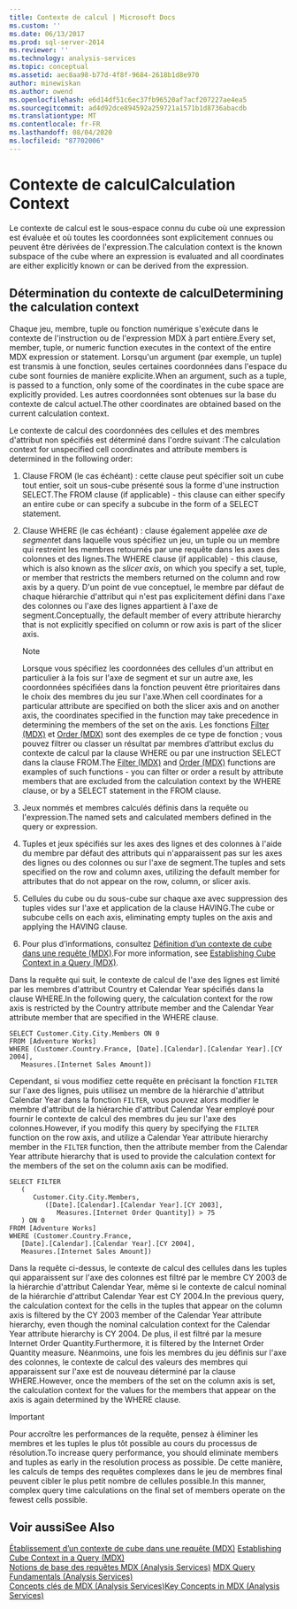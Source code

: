 ```yaml
---
title: Contexte de calcul | Microsoft Docs
ms.custom: ''
ms.date: 06/13/2017
ms.prod: sql-server-2014
ms.reviewer: ''
ms.technology: analysis-services
ms.topic: conceptual
ms.assetid: aec8aa98-b77d-4f8f-9684-2618b1d8e970
author: minewiskan
ms.author: owend
ms.openlocfilehash: e6d14df51c6ec37fb96520af7acf207227ae4ea5
ms.sourcegitcommit: ad4d92dce894592a259721a1571b1d8736abacdb
ms.translationtype: MT
ms.contentlocale: fr-FR
ms.lasthandoff: 08/04/2020
ms.locfileid: "87702006"
---
```

# <a name="calculation-context"></a><span data-ttu-id="2472b-102">Contexte de calcul</span><span class="sxs-lookup"><span data-stu-id="2472b-102">Calculation Context</span></span>
  <span data-ttu-id="2472b-103">Le contexte de calcul est le sous-espace connu du cube où une expression est évaluée et où toutes les coordonnées sont explicitement connues ou peuvent être dérivées de l'expression.</span><span class="sxs-lookup"><span data-stu-id="2472b-103">The calculation context is the known subspace of the cube where an expression is evaluated and all coordinates are either explicitly known or can be derived from the expression.</span></span>  
  
## <a name="determining-the-calculation-context"></a><span data-ttu-id="2472b-104">Détermination du contexte de calcul</span><span class="sxs-lookup"><span data-stu-id="2472b-104">Determining the calculation context</span></span>  
 <span data-ttu-id="2472b-105">Chaque jeu, membre, tuple ou fonction numérique s'exécute dans le contexte de l'instruction ou de l'expression MDX à part entière.</span><span class="sxs-lookup"><span data-stu-id="2472b-105">Every set, member, tuple, or numeric function executes in the context of the entire MDX expression or statement.</span></span> <span data-ttu-id="2472b-106">Lorsqu'un argument (par exemple, un tuple) est transmis à une fonction, seules certaines coordonnées dans l'espace du cube sont fournies de manière explicite.</span><span class="sxs-lookup"><span data-stu-id="2472b-106">When an argument, such as a tuple, is passed to a function, only some of the coordinates in the cube space are explicitly provided.</span></span> <span data-ttu-id="2472b-107">Les autres coordonnées sont obtenues sur la base du contexte de calcul actuel.</span><span class="sxs-lookup"><span data-stu-id="2472b-107">The other coordinates are obtained based on the current calculation context.</span></span>  
  
 <span data-ttu-id="2472b-108">Le contexte de calcul des coordonnées des cellules et des membres d'attribut non spécifiés est déterminé dans l'ordre suivant :</span><span class="sxs-lookup"><span data-stu-id="2472b-108">The calculation context for unspecified cell coordinates and attribute members is determined in the following order:</span></span>  
  
1.  <span data-ttu-id="2472b-109">Clause FROM (le cas échéant) : cette clause peut spécifier soit un cube tout entier, soit un sous-cube présenté sous la forme d'une instruction SELECT.</span><span class="sxs-lookup"><span data-stu-id="2472b-109">The FROM clause (if applicable) - this clause can either specify an entire cube or can specify a subcube in the form of a SELECT statement.</span></span>  
  
2.  <span data-ttu-id="2472b-110">Clause WHERE (le cas échéant) : clause également appelée *axe de segment*et dans laquelle vous spécifiez un jeu, un tuple ou un membre qui restreint les membres retournés par une requête dans les axes des colonnes et des lignes.</span><span class="sxs-lookup"><span data-stu-id="2472b-110">The WHERE clause (if applicable) - this clause, which is also known as the *slicer axis*, on which you specify a set, tuple, or member that restricts the members returned on the column and row axis by a query.</span></span> <span data-ttu-id="2472b-111">D'un point de vue conceptuel, le membre par défaut de chaque hiérarchie d'attribut qui n'est pas explicitement défini dans l'axe des colonnes ou l'axe des lignes appartient à l'axe de segment.</span><span class="sxs-lookup"><span data-stu-id="2472b-111">Conceptually, the default member of every attribute hierarchy that is not explicitly specified on column or row axis is part of the slicer axis.</span></span>  
  
    > [!NOTE]  
    >  <span data-ttu-id="2472b-112">Lorsque vous spécifiez les coordonnées des cellules d'un attribut en particulier à la fois sur l'axe de segment et sur un autre axe, les coordonnées spécifiées dans la fonction peuvent être prioritaires dans le choix des membres du jeu sur l'axe.</span><span class="sxs-lookup"><span data-stu-id="2472b-112">When cell coordinates for a particular attribute are specified on both the slicer axis and on another axis, the coordinates specified in the function may take precedence in determining the members of the set on the axis.</span></span> <span data-ttu-id="2472b-113">Les fonctions [Filter (MDX)](/sql/mdx/filter-mdx) et [Order (MDX)](/sql/mdx/order-mdx) sont des exemples de ce type de fonction ; vous pouvez filtrer ou classer un résultat par membres d’attribut exclus du contexte de calcul par la clause WHERE ou par une instruction SELECT dans la clause FROM.</span><span class="sxs-lookup"><span data-stu-id="2472b-113">The [Filter (MDX)](/sql/mdx/filter-mdx) and [Order (MDX)](/sql/mdx/order-mdx) functions are examples of such functions - you can filter or order a result by attribute members that are excluded from the calculation context by the WHERE clause, or by a SELECT statement in the FROM clause.</span></span>  
  
3.  <span data-ttu-id="2472b-114">Jeux nommés et membres calculés définis dans la requête ou l'expression.</span><span class="sxs-lookup"><span data-stu-id="2472b-114">The named sets and calculated members defined in the query or expression.</span></span>  
  
4.  <span data-ttu-id="2472b-115">Tuples et jeux spécifiés sur les axes des lignes et des colonnes à l'aide du membre par défaut des attributs qui n'apparaissent pas sur les axes des lignes ou des colonnes ou sur l'axe de segment.</span><span class="sxs-lookup"><span data-stu-id="2472b-115">The tuples and sets specified on the row and column axes, utilizing the default member for attributes that do not appear on the row, column, or slicer axis.</span></span>  
  
5.  <span data-ttu-id="2472b-116">Cellules du cube ou du sous-cube sur chaque axe avec suppression des tuples vides sur l'axe et application de la clause HAVING.</span><span class="sxs-lookup"><span data-stu-id="2472b-116">The cube or subcube cells on each axis, eliminating empty tuples on the axis and applying the HAVING clause.</span></span>  
  
6.  <span data-ttu-id="2472b-117">Pour plus d’informations, consultez [Définition d’un contexte de cube dans une requête &#40;MDX&#41;](establishing-cube-context-in-a-query-mdx.md).</span><span class="sxs-lookup"><span data-stu-id="2472b-117">For more information, see [Establishing Cube Context in a Query &#40;MDX&#41;](establishing-cube-context-in-a-query-mdx.md).</span></span>  
  
 <span data-ttu-id="2472b-118">Dans la requête qui suit, le contexte de calcul de l'axe des lignes est limité par les membres d'attribut Country et Calendar Year spécifiés dans la clause WHERE.</span><span class="sxs-lookup"><span data-stu-id="2472b-118">In the following query, the calculation context for the row axis is restricted by the Country attribute member and the Calendar Year attribute member that are specified in the WHERE clause.</span></span>  
  
```  
SELECT Customer.City.City.Members ON 0  
FROM [Adventure Works]  
WHERE (Customer.Country.France, [Date].[Calendar].[Calendar Year].[CY 2004],  
   Measures.[Internet Sales Amount])  
```  
  
 <span data-ttu-id="2472b-119">Cependant, si vous modifiez cette requête en précisant la fonction `FILTER` sur l'axe des lignes, puis utilisez un membre de la hiérarchie d'attribut Calendar Year dans la fonction `FILTER`, vous pouvez alors modifier le membre d'attribut de la hiérarchie d'attribut Calendar Year employé pour fournir le contexte de calcul des membres du jeu sur l'axe des colonnes.</span><span class="sxs-lookup"><span data-stu-id="2472b-119">However, if you modify this query by specifying the `FILTER` function on the row axis, and utilize a Calendar Year attribute hierarchy member in the `FILTER` function, then the attribute member from the Calendar Year attribute hierarchy that is used to provide the calculation context for the members of the set on the column axis can be modified.</span></span>  
  
```  
SELECT FILTER  
   (  
      Customer.City.City.Members,   
         ([Date].[Calendar].[Calendar Year].[CY 2003],  
            Measures.[Internet Order Quantity]) > 75   
   ) ON 0  
FROM [Adventure Works]  
WHERE (Customer.Country.France,  
   [Date].[Calendar].[Calendar Year].[CY 2004],  
   Measures.[Internet Sales Amount])  
```  
  
 <span data-ttu-id="2472b-120">Dans la requête ci-dessus, le contexte de calcul des cellules dans les tuples qui apparaissent sur l'axe des colonnes est filtré par le membre CY 2003 de la hiérarchie d'attribut Calendar Year, même si le contexte de calcul nominal de la hiérarchie d'attribut Calendar Year est CY 2004.</span><span class="sxs-lookup"><span data-stu-id="2472b-120">In the previous query, the calculation context for the cells in the tuples that appear on the column axis is filtered by the CY 2003 member of the Calendar Year attribute hierarchy, even though the nominal calculation context for the Calendar Year attribute hierarchy is CY 2004.</span></span> <span data-ttu-id="2472b-121">De plus, il est filtré par la mesure Internet Order Quantity.</span><span class="sxs-lookup"><span data-stu-id="2472b-121">Furthermore, it is filtered by the Internet Order Quantity measure.</span></span> <span data-ttu-id="2472b-122">Néanmoins, une fois les membres du jeu définis sur l'axe des colonnes, le contexte de calcul des valeurs des membres qui apparaissent sur l'axe est de nouveau déterminé par la clause WHERE.</span><span class="sxs-lookup"><span data-stu-id="2472b-122">However, once the members of the set on the column axis is set, the calculation context for the values for the members that appear on the axis is again determined by the WHERE clause.</span></span>  
  
> [!IMPORTANT]  
>  <span data-ttu-id="2472b-123">Pour accroître les performances de la requête, pensez à éliminer les membres et les tuples le plus tôt possible au cours du processus de résolution.</span><span class="sxs-lookup"><span data-stu-id="2472b-123">To increase query performance, you should eliminate members and tuples as early in the resolution process as possible.</span></span> <span data-ttu-id="2472b-124">De cette manière, les calculs de temps des requêtes complexes dans le jeu de membres final peuvent cibler le plus petit nombre de cellules possible.</span><span class="sxs-lookup"><span data-stu-id="2472b-124">In this manner, complex query time calculations on the final set of members operate on the fewest cells possible.</span></span>  
  
## <a name="see-also"></a><span data-ttu-id="2472b-125">Voir aussi</span><span class="sxs-lookup"><span data-stu-id="2472b-125">See Also</span></span>  
 <span data-ttu-id="2472b-126">[Établissement d’un contexte de cube dans une requête &#40;MDX&#41;](establishing-cube-context-in-a-query-mdx.md) </span><span class="sxs-lookup"><span data-stu-id="2472b-126">[Establishing Cube Context in a Query &#40;MDX&#41;](establishing-cube-context-in-a-query-mdx.md) </span></span>  
 <span data-ttu-id="2472b-127">[Notions de base des requêtes MDX &#40;Analysis Services&#41;](mdx-query-fundamentals-analysis-services.md) </span><span class="sxs-lookup"><span data-stu-id="2472b-127">[MDX Query Fundamentals &#40;Analysis Services&#41;](mdx-query-fundamentals-analysis-services.md) </span></span>  
 [<span data-ttu-id="2472b-128">Concepts clés de MDX &#40;Analysis Services&#41;</span><span class="sxs-lookup"><span data-stu-id="2472b-128">Key Concepts in MDX &#40;Analysis Services&#41;</span></span>](../key-concepts-in-mdx-analysis-services.md)  
  
  

